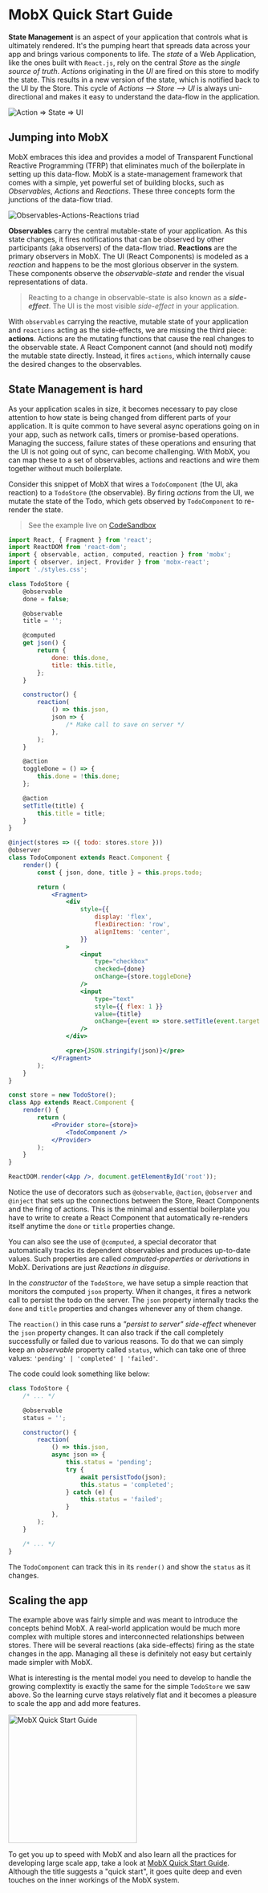 # MobX Quick Start Guide

**State Management** is an aspect of your application that controls what is ultimately rendered. It's the pumping heart that spreads data across your app and brings various components to life. The _state_ of a Web Application, like the ones built with `React.js`, rely on the central _Store_ as the _single source of truth_. _Actions_ originating in the _UI_ are fired on this store to modify the state. This results in a new version of the state, which is notified back to the UI by the Store. This cycle of _Actions --> Store --> UI_ is always uni-directional and makes it easy to understand the data-flow in the application.

![Action => State =>  UI](action-state-ui.png)

## Jumping into MobX

MobX embraces this idea and provides a model of Transparent Functional Reactive Programming (TFRP) that eliminates much of the boilerplate in setting up this data-flow. MobX is a state-management framework that comes with a simple, yet powerful set of building blocks, such as _Observables_, _Actions_ and _Reactions_. These three concepts form the junctions of the data-flow triad.

![Observables-Actions-Reactions triad](mobx-core.png)

**Observables** carry the central mutable-state of your application. As this state changes, it fires notifications that can be observed by other participants (aka observers) of the data-flow triad. **Reactions** are the primary observers in MobX. The UI (React Components) is modeled as a _reaction_ and happens to be the most glorious observer in the system. These components observe the _observable-state_ and render the visual representations of data.

> Reacting to a change in observable-state is also known as a **_side-effect_**. The UI is the most visible _side-effect_ in your application.

With `observables` carrying the reactive, mutable state of your application and `reactions` acting as the side-effects, we are missing the third piece: **actions**. Actions are the mutating functions that cause the real changes to the observable state. A React Component cannot (and should not) modify the mutable state directly. Instead, it fires `actions`, which internally cause the desired changes to the observables.

## State Management is hard

As your application scales in size, it becomes necessary to pay close attention to how state is being changed from different parts of your application. It is quite common to have several async operations going on in your app, such as network calls, timers or promise-based operations. Managing the success, failure states of these operations and ensuring that the UI is not going out of sync, can become challenging. With MobX, you can map these to a set of observables, actions and reactions and wire them together without much boilerplate.

Consider this snippet of MobX that wires a `TodoComponent` (the UI, aka reaction) to a `TodoStore` (the observable). By firing _actions_ from the UI, we mutate the state of the Todo, which gets observed by `TodoComponent` to re-render the state.

> See the example live on [CodeSandbox](https://codesandbox.io/s/m4my65o63p)

```jsx
import React, { Fragment } from 'react';
import ReactDOM from 'react-dom';
import { observable, action, computed, reaction } from 'mobx';
import { observer, inject, Provider } from 'mobx-react';
import './styles.css';

class TodoStore {
    @observable
    done = false;

    @observable
    title = '';

    @computed
    get json() {
        return {
            done: this.done,
            title: this.title,
        };
    }

    constructor() {
        reaction(
            () => this.json,
            json => {
                /* Make call to save on server */
            },
        );
    }

    @action
    toggleDone = () => {
        this.done = !this.done;
    };

    @action
    setTitle(title) {
        this.title = title;
    }
}

@inject(stores => ({ todo: stores.store }))
@observer
class TodoComponent extends React.Component {
    render() {
        const { json, done, title } = this.props.todo;

        return (
            <Fragment>
                <div
                    style={{
                        display: 'flex',
                        flexDirection: 'row',
                        alignItems: 'center',
                    }}
                >
                    <input
                        type="checkbox"
                        checked={done}
                        onChange={store.toggleDone}
                    />
                    <input
                        type="text"
                        style={{ flex: 1 }}
                        value={title}
                        onChange={event => store.setTitle(event.target.value)}
                    />
                </div>

                <pre>{JSON.stringify(json)}</pre>
            </Fragment>
        );
    }
}

const store = new TodoStore();
class App extends React.Component {
    render() {
        return (
            <Provider store={store}>
                <TodoComponent />
            </Provider>
        );
    }
}

ReactDOM.render(<App />, document.getElementById('root'));
```

Notice the use of decorators such as `@observable`, `@action`, `@observer` and `@inject` that sets up the connections between the Store, React Components and the firing of actions. This is the minimal and essential boilerplate you have to write to create a React Component that automatically re-renders itself anytime the `done` or `title` properties change.

You can also see the use of `@computed`, a special decorator that automatically tracks its dependent observables and produces up-to-date values. Such properties are called _computed-properties_ or _derivations_ in MobX. Derivations are just _Reactions in disguise_.

In the _constructor_ of the `TodoStore`, we have setup a simple reaction that monitors the computed `json` property. When it changes, it fires a network call to persist the todo on the server. The `json` property internally tracks the `done` and `title` properties and changes whenever any of them change.

The `reaction()` in this case runs a _"persist to server"_ _side-effect_ whenever the `json` property changes. It can also track if the call completely successfully or failed due to various reasons. To do that we can simply keep an _observable_ property called `status`, which can take one of three values: `'pending' | 'completed' | 'failed'`.

The code could look something like below:

```jsx
class TodoStore {
    /* ... */

    @observable
    status = '';

    constructor() {
        reaction(
            () => this.json,
            async json => {
                this.status = 'pending';
                try {
                    await persistTodo(json);
                    this.status = 'completed';
                } catch (e) {
                    this.status = 'failed';
                }
            },
        );
    }

    /* ... */
}
```

The `TodoComponent` can track this in its `render()` and show the `status` as it changes.

## Scaling the app

The example above was fairly simple and was meant to introduce the concepts behind MobX. A real-world application would be much more complex with multiple stores and interconnected relationships between stores. There will be several reactions (aka side-effects) firing as the state changes in the app. Managing all these is definitely not easy but certainly made simpler with MobX.

What is interesting is the mental model you need to develop to handle the growing complextity is exactly the same for the simple `TodoStore` we saw above. So the learning curve stays relatively flat and it becomes a pleasure to scale the app and add more features.

<img src="book.png" alt="MobX Quick Start Guide" height="256">

To get you up to speed with MobX and also learn all the practices for developing large scale app, take a look at [MobX Quick Start Guide](https://www.packtpub.com/web-development/mobx-quick-start-guide). Although the title suggests a "quick start", it goes quite deep and even touches on the inner workings of the MobX system.
